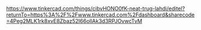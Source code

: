 https://www.tinkercad.com/things/cibvHONO0fK-neat-trug-lahdi/editel?returnTo=https%3A%2F%2Fwww.tinkercad.com%2Fdashboard&sharecode=4Peg2MLK1rk8xvE8Zbaz52I66ollAk3d3RPJOvwcTvM